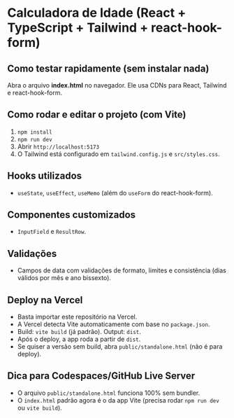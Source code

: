 # Calculadora de Idade (React + TypeScript + Tailwind + react-hook-form)

## Como testar rapidamente (sem instalar nada)
Abra o arquivo **index.html** no navegador. Ele usa CDNs para React, Tailwind e react-hook-form.

## Como rodar e editar o projeto (com Vite)
1. `npm install`
2. `npm run dev`
3. Abrir `http://localhost:5173`
4. O Tailwind está configurado em `tailwind.config.js` e `src/styles.css`.

## Hooks utilizados
- `useState`, `useEffect`, `useMemo` (além do `useForm` do react-hook-form).

## Componentes customizados
- `InputField` e `ResultRow`.

## Validações
- Campos de data com validações de formato, limites e consistência (dias válidos por mês e ano bissexto).


## Deploy na Vercel
- Basta importar este repositório na Vercel.
- A Vercel detecta Vite automaticamente com base no `package.json`.
- Build: `vite build` (já padrão). Output: `dist`.
- Após o deploy, a app roda a partir de `dist`.
- Se quiser a versão sem build, abra `public/standalone.html` (não é para deploy).

## Dica para Codespaces/GitHub Live Server
- O arquivo `public/standalone.html` funciona 100% sem bundler.
- O `index.html` padrão agora é o da app Vite (precisa rodar `npm run dev` ou `vite build`).
